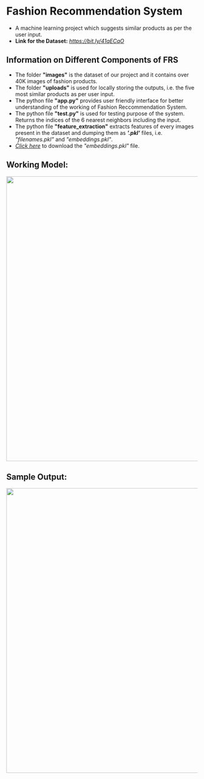 # Fashion Recommendation System
- A machine learning project which suggests similar products as per the user input.
- **Link for the Dataset:** *https://bit.ly/41qECqO*

## Information on Different Components of FRS
- The folder **"images"** is the dataset of our project and it contains over 40K images of fashion products.
- The folder **"uploads"** is used for locally storing the outputs, i.e. the five most similar products as per user input.
- The python file **"app.py"** provides user friendly interface for better understanding of the working of Fashion Reccommendation System.
- The python file **"test.py"** is used for testing purpose of the system. Returns the indices of the 6 nearest neighbors including the input.
- The python file **"feature_extraction"** extracts features of every images present in the  dataset and dumping them as ***'.pkl'*** files, i.e. *"filenames.pkl"* and *"embeddings.pkl"*.
- [*Click here*](https://mega.nz/file/sbBjQZTS#dVJhOPBeGlqv54P-JsNJT_lMMDkfGOg3sXrRNAVI7eY) to download the *"embeddings.pkl"* file.


## Working Model:
<img src="https://i.imgur.com/74ZKSWK.png" width="750">

## Sample Output:
<img src="https://i.imgur.com/uc7S6sU.png" width="750">
